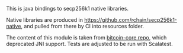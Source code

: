 This is java bindings to secp256k1 native libraries.

Native libraries are produced in https://github.com/rchain/secp256k1-native, and pulled from there by CI into 
resources folder.

The content of this module is taken from [bitcoin-core repo](https://github.com/bitcoin-core/secp256k1/pull/682),
which deprecated JNI support. Tests are adjusted to be run with Scalatest.